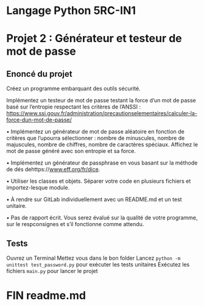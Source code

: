 # Langage Python 5RC-IN1

# Projet 2 : Générateur et testeur de mot de passe

## Enoncé du projet

Créez un programme embarquant des outils sécurité.

Implémentez un testeur de mot de passe testant la force d’un mot de passe basé sur l’entropie
respectant les critères de l’ANSSI : https://www.ssi.gouv.fr/administration/precautionselementaires/calculer-la-force-dun-mot-de-passe/

• Implémentez un générateur de mot de passe aléatoire en fonction de critères que l’upourra sélectionner : nombre de minuscules, nombre de majuscules, nombre de chiffres, nombre de caractères spéciaux. Affichez le mot de passe généré avec son entropie et sa force.

• Implémentez un générateur de passphrase en vous basant sur la méthode de dés dehttps://www.eff.org/fr/dice.

• Utiliser les classes et objets. Séparer votre code en plusieurs fichiers et importez-lesque module.

• À rendre sur GitLab individuellement avec un README.md et un test unitaire.

• Pas de rapport écrit. Vous serez évalué sur la qualité de votre programme, sur le respconsignes et s’il fonctionne comme attendu.

## Tests

Ouvrez un Terminal
Mettez vous dans le bon folder
Lancez `python -m unittest test_password.py` pour exécuter les tests unitaires
Exécutez les fichiers `main.py` pour lancer le projet

# FIN readme.md